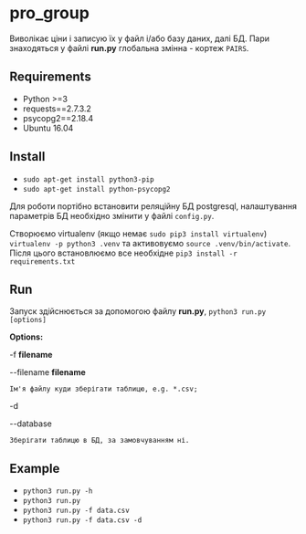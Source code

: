 # pro_group
Виволікає ціни і записую їх у файл і/або базу даних, далі БД.
Пари знаходяться у файлі **run.py** глобальна змінна - кортеж `PAIRS`. 

## Requirements
- Python >=3
- requests==2.7.3.2
- psycopg2==2.18.4
- Ubuntu 16.04

## Install
- `sudo apt-get install python3-pip`
- `sudo apt-get install python-psycopg2`


Для роботи портібно встановити реляційну БД postgresql,
налаштування параметрів БД необхідно змінити у файлі `config.py`.

Створюємо virtualenv (якщо немає `sudo pip3 install virtualenv`) `virtualenv -p python3 .venv` та активовуємо `source .venv/bin/activate`. Після цього встановлюємо все необхідне `pip3 install -r requirements.txt`

## Run
Запуск здійснюється за допомогою файлу **run.py**, `python3 run.py [options]`

**Options:**

-f **filename**

--filename **filename**

    Ім'я файлу куди зберігати таблицю, e.g. *.csv;
    
-d

--database

    Зберігати таблицю в БД, за замовчуванням ні.
    
## Example
- `python3 run.py -h`
- `python3 run.py`
- `python3 run.py -f data.csv`
- `python3 run.py -f data.csv -d`
